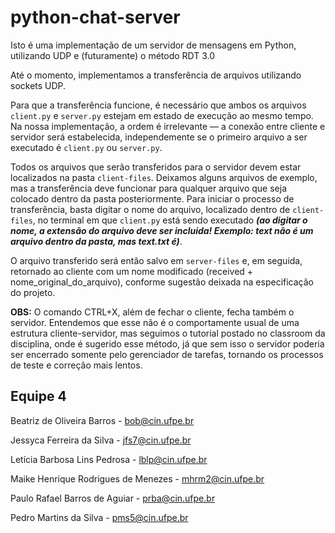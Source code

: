 # python-chat-server
Isto é uma implementação de um servidor de mensagens em Python, utilizando UDP e (futuramente) o método RDT 3.0

Até o momento, implementamos a transferência de arquivos utilizando sockets UDP.

Para que a transferência funcione, é necessário que ambos os arquivos ```client.py``` e ```server.py``` estejam em estado de execução ao mesmo tempo. Na nossa implementação, a ordem é irrelevante — a conexão entre cliente e servidor será estabelecida, independemente se o primeiro arquivo a ser executado é ```client.py``` ou ```server.py```.

Todos os arquivos que serão transferidos para o servidor devem estar localizados na pasta ```client-files```. Deixamos alguns arquivos de exemplo, mas a transferência deve funcionar para qualquer arquivo que seja colocado dentro da pasta posteriormente. Para iniciar o processo de transferência, basta digitar o nome do arquivo, localizado dentro de ```client-files```, no terminal em que ```client.py``` está sendo executado <em>**(ao digitar o nome, a extensão do arquivo deve ser incluida! Exemplo: text não é um arquivo dentro da pasta, mas text.txt é)**</em>.

O arquivo transferido será então salvo em ```server-files``` e, em seguida, retornado ao cliente com um nome modificado (received + nome_original_do_arquivo), conforme sugestão deixada na especificação do projeto.

**OBS:** O comando CTRL+X, além de fechar o cliente, fecha também o servidor. Entendemos que esse não é o comportamente usual de uma estrutura cliente-servidor, mas seguimos o tutorial postado no classroom da disciplina, onde é sugerido esse método, já que sem isso o servidor poderia ser encerrado somente pelo gerenciador de tarefas, tornando os processos de teste e correção mais lentos.

## Equipe 4

Beatriz de Oliveira Barros - bob@cin.ufpe.br

Jessyca Ferreira da Silva -	jfs7@cin.ufpe.br

Letícia Barbosa Lins Pedrosa - lblp@cin.ufpe.br

Maike Henrique Rodrigues de Menezes	- mhrm2@cin.ufpe.br

Paulo Rafael Barros de Aguiar	- prba@cin.ufpe.br

Pedro Martins da Silva - pms5@cin.ufpe.br
